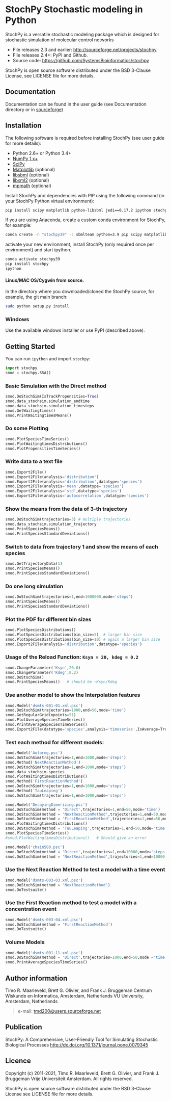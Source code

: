 # StochPy Stochastic modeling in Python

StochPy is a versatile stochastic modeling package which is designed for stochastic simulation of molecular control networks

* File releases 2.3 and earlier: http://sourceforge.net/projects/stochpy
* File releases 2.4+: PyPI and Github.
* Source code: https://github.com/SystemsBioinformatics/stochpy

StochPy is open source software distributed under the BSD 3-Clause License, see LICENSE file for more details.

## Documentation

Documentation can be found in the user guide (see Documentation directory or in [sourceforge](http://stochpy.sourceforge.net/html/userguide.html))

## Installation

The following software is required before installing StochPy (see user guide for more details):

- Python 2.6+ or Python 3.4+
- [NumPy 1.x+](http://www.numpy.org)
- [SciPy](https://scipy.org)
- [Matplotlib](https://matplotlib.org) (optional)
- [libsbml](http://sbml.org/Software/libSBML) (optional)
- [libxml2](http://xmlsoft.org) (optional)
- [mpmath](http://mpmath.org) (optional)

Install StochPy and dependencies with PIP using the following command (in your StochPy Python virtual environment):
```bash
pip install scipy matplotlib python-libsbml jedi==0.17.2 ipython stochpy
```

If you are using Anaconda, create a custom conda environment for StochPy, for example:
```bash
conda create -n "stochpy39" -c sbmlteam python=3.9 pip scipy matplotlib sympy ipython
```
activate your new environment, install StochPy (only required once per environment) and start ipython.
```bash
conda activate stochpy39
pip install stochpy
ipython

```

#### Linux/MAC OS/Cygwin from source.

In the directory where you downloaded/cloned the StochPy source, for example, the git main branch:
```bash
sudo python setup.py install
```

### Windows

Use the available windows installer or use PyPI (described above).

## Getting Started

You can run `ipython` and import `stochpy`:

```py
import stochpy
smod = stochpy.SSA()
```

### Basic Simulation with the Direct method
```py
smod.DoStochSim(IsTrackPropensities=True)
smod.data_stochsim.simulation_endtime
smod.data_stochsim.simulation_timesteps
smod.GetWaitingtimes()
smod.PrintWaitingtimesMeans()
```

### Do some Plotting
```py
smod.PlotSpeciesTimeSeries()
smod.PlotWaitingtimesDistributions()
smod.PlotPropensitiesTimeSeries()
```

### Write data to a text file
```py
smod.Export2File()
smod.Export2File(analysis='distribution')
smod.Export2File(analysis='distribution',datatype='species')
smod.Export2File(analysis='mean',datatype='species')
smod.Export2File(analysis='std',datatype='species')
smod.Export2File(analysis='autocorrelation',datatype='species')
```

### Show the means from the data of 3-th trajectory
```py
smod.DoStochSim(trajectories=3) # multiple trajectories
smod.data_stochsim.simulation_trajectory
smod.PrintSpeciesMeans()
smod.PrintSpeciesStandardDeviations()
```

### Switch to data from trajectory 1 and show the means of each species
```py
smod.GetTrajectoryData(1)
smod.PrintSpeciesMeans()
smod.PrintSpeciesStandardDeviations()
```

### Do one long simulation
```py
smod.DoStochSim(trajectories=1,end=1000000,mode='steps')
smod.PrintSpeciesMeans()
smod.PrintSpeciesStandardDeviations()
```

### Plot the PDF for different bin sizes
```py
smod.PlotSpeciesDistributions()
smod.PlotSpeciesDistributions(bin_size=5)  # larger bin size
smod.PlotSpeciesDistributions(bin_size=10) # again a larger bin size
smod.Export2File(analysis='distribution',datatype='species')
```

### Usage of the Reload Function: `Ksyn = 20, kdeg = 0.2`
```py
smod.ChangeParameter('Ksyn',20.0)
smod.ChangeParameter('Kdeg',0.2)
smod.DoStochSim()
smod.PrintSpeciesMeans()   # should be ~Ksyn/Kdeg
```

### Use another model to show the Interpolation features
```py
smod.Model('dsmts-001-01.xml.psc')
smod.DoStochSim(trajectories=1000,end=50,mode='time')
smod.GetRegularGrid(npoints=51)
smod.PlotAverageSpeciesTimeSeries()
smod.PrintAverageSpeciesTimeSeries()
smod.Export2File(datatype='species',analysis='timeseries',IsAverage=True)
```

### Test each method for different models:
```py
smod.Model('Autoreg.psc')
smod.DoStochSim(trajectories=1,end=1000,mode='steps')
smod.Method('NextReactionMethod')
smod.DoStochSim(trajectories=1,end=1000,mode='steps')
smod.data_stochsim.species
smod.PlotWaitingtimesDistributions()
smod.Method('FirstReactionMethod')
smod.DoStochSim(trajectories=1,end=1000,mode='steps')
smod.Method('TauLeaping')
smod.DoStochSim(trajectories=1,end=1000,mode='steps')
```
```py
smod.Model('DecayingDimerizing.psc')
smod.DoStochSim(method = 'Direct',trajectories=1,end=50,mode='time')
smod.DoStochSim(method = 'NextReactionMethod',trajectories=1,end=50,mode='time')
smod.DoStochSim(method = 'FirstReactionMethod',trajectories=1,end=50,mode='time')
smod.PlotWaitingtimesDistributions()
smod.DoStochSim(method = 'TauLeaping',trajectories=1,end=50,mode='time',epsilon=0.03)  # Should outperform all other implementations
smod.PlotSpeciesTimeSeries()
#smod.PlotWaitingtimesDistributions()   # Should give an error
```
```py
smod.Model('chain500.psc')
smod.DoStochSim(method = 'Direct',trajectories=1,end=10000,mode='steps')
smod.DoStochSim(method = 'NextReactionMethod',trajectories=1,end=10000,mode='steps') # should outperform the direct method and all other implementations
```

### Use the Next Reaction Method to test a model with a time event
```py
smod.Model('dsmts-003-03.xml.psc')
smod.DoStochSim(method = 'NextReactionMethod')
smod.DoTestsuite()
```

### Use the First Reaction method to test a model with a concentration event
```py
smod.Model('dsmts-003-04.xml.psc')
smod.DoStochSim(method = 'FirstReactionMethod')
smod.DoTestsuite()
```

### Volume Models
```py
smod.Model('dsmts-001-11.xml.psc')
smod.DoStochSim(method = 'Direct',trajectories=1000,end=50,mode ='time')
smod.PrintAverageSpeciesTimeSeries()
```

## Author information


Timo R. Maarleveld, Brett G. Olivier, and Frank J. Bruggeman
Centrum Wiskunde en Informatica, Amsterdam, Netherlands
VU University, Amsterdam, Netherlands

> e-mail: tmd200@users.sourceforge.net

## Publication

StochPy: A Comprehensive, User-Friendly Tool for Simulating Stochastic Biological Processes
http://dx.doi.org/10.1371/journal.pone.0079345

## Licence
Copyright (c) 2011-2021, Timo R. Maarleveld, Brett G. Olivier, and Frank J. Bruggeman
Vrije Universiteit Amsterdam. All rights reserved.

StochPy is open source software distributed under the BSD 3-Clause License see LICENSE file for more details.
